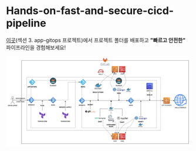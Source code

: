 # Hands-on-fast-and-secure-cicd-pipeline

[이곳](https://inf.run/v2mLg)(섹션 3. app-gitops 프로젝트)에서 프로젝트 폴더를 배포하고 **"빠르고 안전한"** 파이프라인을 경험해보세요!

![Architecture](Architecture.png)